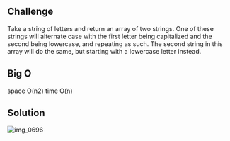## Challenge

Take a string of letters and return an array of two strings. One of these strings will alternate case with the first letter being capitalized and the second being lowercase, and repeating as such. The second string in this array will do the same, but starting with a lowercase letter instead.

## Big O

space O(n2)
time O(n)

## Solution

![img_0696](https://user-images.githubusercontent.com/34176171/45657555-b8ee6e00-ba9f-11e8-841d-b4417a4a7a73.JPG)
